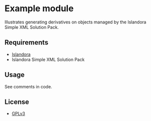 # Example module

Illustrates generating derivatives on objects managed by the Islandora Simple XML Solution Pack.

## Requirements

* [Islandora](https://github.com/Islandora/islandora)
* Islandora Simple XML Solution Pack

## Usage

See comments in code.

## License

* [GPLv3](http://www.gnu.org/licenses/gpl-3.0.txt)
